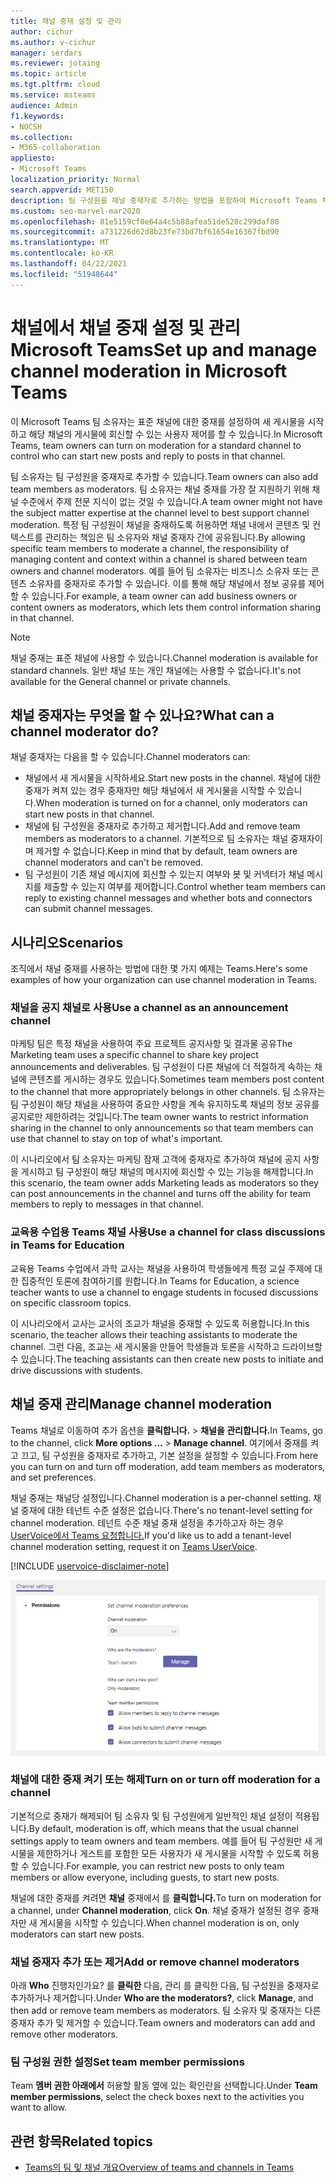```yaml
---
title: 채널 중재 설정 및 관리
author: cichur
ms.author: v-cichur
manager: serdars
ms.reviewer: jotaing
ms.topic: article
ms.tgt.pltfrm: cloud
ms.service: msteams
audience: Admin
f1.keywords:
- NOCSH
ms.collection:
- M365-collaboration
appliesto:
- Microsoft Teams
localization_priority: Normal
search.appverid: MET150
description: 팀 구성원을 채널 중재자로 추가하는 방법을 포함하여 Microsoft Teams 채널을 설정하는 방법을 배워 보세요.
ms.custom: seo-marvel-mar2020
ms.openlocfilehash: 81e5159cf0e64a4c5b88afea51de528c299daf80
ms.sourcegitcommit: a731226d62d8b23fe73bd7bf61654e16367fbd90
ms.translationtype: MT
ms.contentlocale: ko-KR
ms.lasthandoff: 04/22/2021
ms.locfileid: "51948644"
---
```

# <a name="set-up-and-manage-channel-moderation-in-microsoft-teams"></a><span data-ttu-id="fbcd1-103">채널에서 채널 중재 설정 및 관리 Microsoft Teams</span><span class="sxs-lookup"><span data-stu-id="fbcd1-103">Set up and manage channel moderation in Microsoft Teams</span></span>

<span data-ttu-id="fbcd1-104">이 Microsoft Teams 팀 소유자는 표준 채널에 대한 중재를 설정하여 새 게시물을 시작하고 해당 채널의 게시물에 회신할 수 있는 사용자 제어를 할 수 있습니다.</span><span class="sxs-lookup"><span data-stu-id="fbcd1-104">In Microsoft Teams, team owners can turn on moderation for a standard channel to control who can start new posts and reply to posts in that channel.</span></span>

<span data-ttu-id="fbcd1-105">팀 소유자는 팀 구성원을 중재자로 추가할 수 있습니다.</span><span class="sxs-lookup"><span data-stu-id="fbcd1-105">Team owners can also add team members as moderators.</span></span> <span data-ttu-id="fbcd1-106">팀 소유자는 채널 중재를 가장 잘 지원하기 위해 채널 수준에서 주제 전문 지식이 없는 것일 수 있습니다.</span><span class="sxs-lookup"><span data-stu-id="fbcd1-106">A team owner might not have the subject matter expertise at the channel level to best support channel moderation.</span></span> <span data-ttu-id="fbcd1-107">특정 팀 구성원이 채널을 중재하도록 허용하면 채널 내에서 콘텐츠 및 컨텍스트를 관리하는 책임은 팀 소유자와 채널 중재자 간에 공유됩니다.</span><span class="sxs-lookup"><span data-stu-id="fbcd1-107">By allowing specific team members to moderate a channel, the responsibility of managing content and context within a channel is shared between team owners and channel moderators.</span></span> <span data-ttu-id="fbcd1-108">예를 들어 팀 소유자는 비즈니스 소유자 또는 콘텐츠 소유자를 중재자로 추가할 수 있습니다. 이를 통해 해당 채널에서 정보 공유를 제어할 수 있습니다.</span><span class="sxs-lookup"><span data-stu-id="fbcd1-108">For example, a team owner can add business owners or content owners as moderators, which lets them control information sharing in that channel.</span></span>

> [!NOTE]
> <span data-ttu-id="fbcd1-109">채널 중재는 표준 채널에 사용할 수 있습니다.</span><span class="sxs-lookup"><span data-stu-id="fbcd1-109">Channel moderation is available for standard channels.</span></span> <span data-ttu-id="fbcd1-110">일반 채널 또는 개인 채널에는 사용할 수 없습니다.</span><span class="sxs-lookup"><span data-stu-id="fbcd1-110">It's not available for the General channel or private channels.</span></span>

## <a name="what-can-a-channel-moderator-do"></a><span data-ttu-id="fbcd1-111">채널 중재자는 무엇을 할 수 있나요?</span><span class="sxs-lookup"><span data-stu-id="fbcd1-111">What can a channel moderator do?</span></span>

<span data-ttu-id="fbcd1-112">채널 중재자는 다음을 할 수 있습니다.</span><span class="sxs-lookup"><span data-stu-id="fbcd1-112">Channel moderators can:</span></span>

- <span data-ttu-id="fbcd1-113">채널에서 새 게시물을 시작하세요.</span><span class="sxs-lookup"><span data-stu-id="fbcd1-113">Start new posts in the channel.</span></span> <span data-ttu-id="fbcd1-114">채널에 대한 중재가 켜져 있는 경우 중재자만 해당 채널에서 새 게시물을 시작할 수 있습니다.</span><span class="sxs-lookup"><span data-stu-id="fbcd1-114">When moderation is turned on for a channel, only moderators can start new posts in that channel.</span></span>
- <span data-ttu-id="fbcd1-115">채널에 팀 구성원을 중재자로 추가하고 제거합니다.</span><span class="sxs-lookup"><span data-stu-id="fbcd1-115">Add and remove team members as moderators to a channel.</span></span> <span data-ttu-id="fbcd1-116">기본적으로 팀 소유자는 채널 중재자이며 제거할 수 없습니다.</span><span class="sxs-lookup"><span data-stu-id="fbcd1-116">Keep in mind that by default, team owners are channel moderators and can't be removed.</span></span>
- <span data-ttu-id="fbcd1-117">팀 구성원이 기존 채널 메시지에 회신할 수 있는지 여부와 봇 및 커넥터가 채널 메시지를 제출할 수 있는지 여부를 제어합니다.</span><span class="sxs-lookup"><span data-stu-id="fbcd1-117">Control whether team members can reply to existing channel messages and whether bots and connectors can submit channel messages.</span></span>

## <a name="scenarios"></a><span data-ttu-id="fbcd1-118">시나리오</span><span class="sxs-lookup"><span data-stu-id="fbcd1-118">Scenarios</span></span>

<span data-ttu-id="fbcd1-119">조직에서 채널 중재를 사용하는 방법에 대한 몇 가지 예제는 Teams.</span><span class="sxs-lookup"><span data-stu-id="fbcd1-119">Here's some examples of how your organization can use channel moderation in Teams.</span></span>

### <a name="use-a-channel-as-an-announcement-channel"></a><span data-ttu-id="fbcd1-120">채널을 공지 채널로 사용</span><span class="sxs-lookup"><span data-stu-id="fbcd1-120">Use a channel as an announcement channel</span></span>

<span data-ttu-id="fbcd1-121">마케팅 팀은 특정 채널을 사용하여 주요 프로젝트 공지사항 및 결과물 공유</span><span class="sxs-lookup"><span data-stu-id="fbcd1-121">The Marketing team uses a specific channel to share key project announcements and deliverables.</span></span> <span data-ttu-id="fbcd1-122">팀 구성원이 다른 채널에 더 적절하게 속하는 채널에 콘텐츠를 게시하는 경우도 있습니다.</span><span class="sxs-lookup"><span data-stu-id="fbcd1-122">Sometimes team members post content to the channel that more appropriately belongs in other channels.</span></span> <span data-ttu-id="fbcd1-123">팀 소유자는 팀 구성원이 해당 채널을 사용하여 중요한 사항을 계속 유지하도록 채널의 정보 공유를 공지로만 제한하려는 것입니다.</span><span class="sxs-lookup"><span data-stu-id="fbcd1-123">The team owner wants to restrict information sharing in the channel to only announcements so that team members can use that channel to stay on top of what's important.</span></span>

<span data-ttu-id="fbcd1-124">이 시나리오에서 팀 소유자는 마케팅 잠재 고객에 중재자로 추가하여 채널에 공지 사항을 게시하고 팀 구성원이 해당 채널의 메시지에 회신할 수 있는 기능을 해제합니다.</span><span class="sxs-lookup"><span data-stu-id="fbcd1-124">In this scenario, the team owner adds Marketing leads as moderators so they can post announcements in the channel and turns off the ability for team members to reply to messages in that channel.</span></span>

### <a name="use-a-channel-for-class-discussions-in-teams-for-education"></a><span data-ttu-id="fbcd1-125">교육용 수업용 Teams 채널 사용</span><span class="sxs-lookup"><span data-stu-id="fbcd1-125">Use a channel for class discussions in Teams for Education</span></span>

<span data-ttu-id="fbcd1-126">교육용 Teams 수업에서 과학 교사는 채널을 사용하여 학생들에게 특정 교실 주제에 대한 집중적인 토론에 참여하기를 원합니다.</span><span class="sxs-lookup"><span data-stu-id="fbcd1-126">In Teams for Education, a science teacher wants to use a channel to engage students in focused discussions on specific classroom topics.</span></span>

<span data-ttu-id="fbcd1-127">이 시나리오에서 교사는 교사의 조교가 채널을 중재할 수 있도록 허용합니다.</span><span class="sxs-lookup"><span data-stu-id="fbcd1-127">In this scenario, the teacher allows their teaching assistants to moderate the channel.</span></span> <span data-ttu-id="fbcd1-128">그런 다음, 조교는 새 게시물을 만들어 학생들과 토론을 시작하고 드라이브할 수 있습니다.</span><span class="sxs-lookup"><span data-stu-id="fbcd1-128">The teaching assistants can then create new posts to initiate and drive discussions with students.</span></span>

## <a name="manage-channel-moderation"></a><span data-ttu-id="fbcd1-129">채널 중재 관리</span><span class="sxs-lookup"><span data-stu-id="fbcd1-129">Manage channel moderation</span></span>

<span data-ttu-id="fbcd1-130">Teams 채널로 이동하여 추가 옵션을 **클릭합니다.**  >  **채널을 관리합니다.**</span><span class="sxs-lookup"><span data-stu-id="fbcd1-130">In Teams, go to the channel, click **More options ...** > **Manage channel**.</span></span> <span data-ttu-id="fbcd1-131">여기에서 중재를 켜고 끄고, 팀 구성원을 중재자로 추가하고, 기본 설정을 설정할 수 있습니다.</span><span class="sxs-lookup"><span data-stu-id="fbcd1-131">From here you can turn on and turn off moderation, add team members as moderators, and set preferences.</span></span>

<span data-ttu-id="fbcd1-132">채널 중재는 채널당 설정입니다.</span><span class="sxs-lookup"><span data-stu-id="fbcd1-132">Channel moderation is a per-channel setting.</span></span> <span data-ttu-id="fbcd1-133">채널 중재에 대한 테넌트 수준 설정은 없습니다.</span><span class="sxs-lookup"><span data-stu-id="fbcd1-133">There's no tenant-level setting for channel moderation.</span></span> <span data-ttu-id="fbcd1-134">테넌트 수준 채널 중재 설정을 추가하고자 하는 경우 [UserVoice에서 Teams 요청합니다.](https://microsoftteams.uservoice.com/)</span><span class="sxs-lookup"><span data-stu-id="fbcd1-134">If you'd like us to add a tenant-level channel moderation setting, request it on [Teams UserVoice](https://microsoftteams.uservoice.com/).</span></span>

[!INCLUDE [uservoice-disclaimer-note](includes/uservoice-disclaimer-note.md)]

![채널-중재-팀 관리에 대한 기본 설정](media/manage-channel-moderation-in-teams-preferences.png)

### <a name="turn-on-or-turn-off-moderation-for-a-channel"></a><span data-ttu-id="fbcd1-136">채널에 대한 중재 켜기 또는 해제</span><span class="sxs-lookup"><span data-stu-id="fbcd1-136">Turn on or turn off moderation for a channel</span></span>

<span data-ttu-id="fbcd1-137">기본적으로 중재가 해제되어 팀 소유자 및 팀 구성원에게 일반적인 채널 설정이 적용됩니다.</span><span class="sxs-lookup"><span data-stu-id="fbcd1-137">By default, moderation is off, which means that the usual channel settings apply to team owners and team members.</span></span> <span data-ttu-id="fbcd1-138">예를 들어 팀 구성원만 새 게시물을 제한하거나 게스트를 포함한 모든 사용자가 새 게시물을 시작할 수 있도록 허용할 수 있습니다.</span><span class="sxs-lookup"><span data-stu-id="fbcd1-138">For example, you can restrict new posts to only team members or allow everyone, including guests, to start new posts.</span></span>

<span data-ttu-id="fbcd1-139">채널에 대한 중재를 켜려면 **채널** 중재에서 를 **클릭합니다.**</span><span class="sxs-lookup"><span data-stu-id="fbcd1-139">To turn on moderation for a channel, under **Channel moderation**, click **On**.</span></span> <span data-ttu-id="fbcd1-140">채널 중재가 설정된 경우 중재자만 새 게시물을 시작할 수 있습니다.</span><span class="sxs-lookup"><span data-stu-id="fbcd1-140">When channel moderation is on, only moderators can start new posts.</span></span> 

### <a name="add-or-remove-channel-moderators"></a><span data-ttu-id="fbcd1-141">채널 중재자 추가 또는 제거</span><span class="sxs-lookup"><span data-stu-id="fbcd1-141">Add or remove channel moderators</span></span>

<span data-ttu-id="fbcd1-142">아래 **Who** 진행자인가요? 를 **클릭한** 다음, 관리 를 클릭한 다음, 팀 구성원을 중재자로 추가하거나 제거합니다.</span><span class="sxs-lookup"><span data-stu-id="fbcd1-142">Under **Who are the moderators?**, click **Manage**, and then add or remove team members as moderators.</span></span> <span data-ttu-id="fbcd1-143">팀 소유자 및 중재자는 다른 중재자 추가 및 제거할 수 있습니다.</span><span class="sxs-lookup"><span data-stu-id="fbcd1-143">Team owners and moderators can add and remove other moderators.</span></span>  

### <a name="set-team-member-permissions"></a><span data-ttu-id="fbcd1-144">팀 구성원 권한 설정</span><span class="sxs-lookup"><span data-stu-id="fbcd1-144">Set team member permissions</span></span>

<span data-ttu-id="fbcd1-145">Team **멤버 권한 아래에서** 허용할 활동 옆에 있는 확인란을 선택합니다.</span><span class="sxs-lookup"><span data-stu-id="fbcd1-145">Under **Team member permissions**, select the check boxes next to the activities  you want to allow.</span></span>

## <a name="related-topics"></a><span data-ttu-id="fbcd1-146">관련 항목</span><span class="sxs-lookup"><span data-stu-id="fbcd1-146">Related topics</span></span>

- [<span data-ttu-id="fbcd1-147">Teams의 팀 및 채널 개요</span><span class="sxs-lookup"><span data-stu-id="fbcd1-147">Overview of teams and channels in Teams</span></span>](teams-channels-overview.md)
